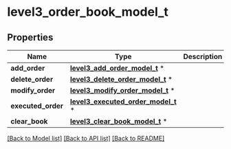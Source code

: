 # level3_order_book_model_t

## Properties
Name | Type | Description | Notes
------------ | ------------- | ------------- | -------------
**add_order** | [**level3_add_order_model_t**](level3_add_order_model.md) \* |  | [optional] 
**delete_order** | [**level3_delete_order_model_t**](level3_delete_order_model.md) \* |  | [optional] 
**modify_order** | [**level3_modify_order_model_t**](level3_modify_order_model.md) \* |  | [optional] 
**executed_order** | [**level3_executed_order_model_t**](level3_executed_order_model.md) \* |  | [optional] 
**clear_book** | [**level3_clear_book_model_t**](level3_clear_book_model.md) \* |  | [optional] 

[[Back to Model list]](../README.md#documentation-for-models) [[Back to API list]](../README.md#documentation-for-api-endpoints) [[Back to README]](../README.md)


